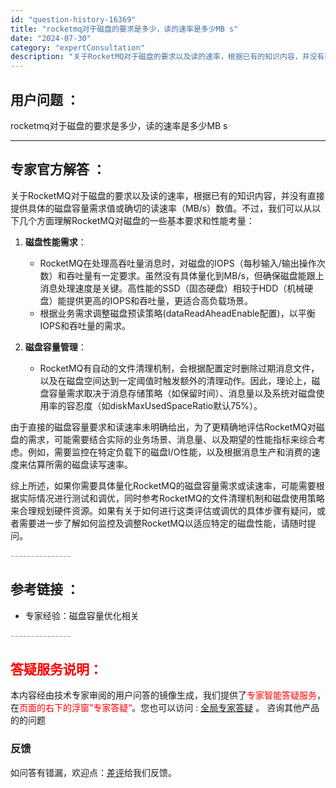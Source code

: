 ```yaml
---
id: "question-history-16369"
title: "rocketmq对于磁盘的要求是多少，读的速率是多少MB s"
date: "2024-07-30"
category: "expertConsultation"
description: "关于RocketMQ对于磁盘的要求以及读的速率，根据已有的知识内容，并没有直接提供具体的磁盘容量需求值或确切的读速率（MB/s）数值。不过，我们可以从以下几个方面理解RocketMQ对磁盘的一些基本要求和性能考量：1. **磁盘性能需求**：   - RocketMQ在处理高吞吐量消息时，对磁盘的I"
---
```


## 用户问题 ： 
 rocketmq对于磁盘的要求是多少，读的速率是多少MB s  

---------------
## 专家官方解答 ：

关于RocketMQ对于磁盘的要求以及读的速率，根据已有的知识内容，并没有直接提供具体的磁盘容量需求值或确切的读速率（MB/s）数值。不过，我们可以从以下几个方面理解RocketMQ对磁盘的一些基本要求和性能考量：

1. **磁盘性能需求**：
   - RocketMQ在处理高吞吐量消息时，对磁盘的IOPS（每秒输入/输出操作次数）和吞吐量有一定要求。虽然没有具体量化到MB/s，但确保磁盘能跟上消息处理速度是关键。高性能的SSD（固态硬盘）相较于HDD（机械硬盘）能提供更高的IOPS和吞吐量，更适合高负载场景。
   - 根据业务需求调整磁盘预读策略(dataReadAheadEnable配置)，以平衡IOPS和吞吐量的需求。

2. **磁盘容量管理**：
   - RocketMQ有自动的文件清理机制，会根据配置定时删除过期消息文件，以及在磁盘空间达到一定阈值时触发额外的清理动作。因此，理论上，磁盘容量需求取决于消息存储策略（如保留时间）、消息量以及系统对磁盘使用率的容忍度（如diskMaxUsedSpaceRatio默认75%）。
   
由于直接的磁盘容量要求和读速率未明确给出，为了更精确地评估RocketMQ对磁盘的需求，可能需要结合实际的业务场景、消息量、以及期望的性能指标来综合考虑。例如，需要监控在特定负载下的磁盘I/O性能，以及根据消息生产和消费的速度来估算所需的磁盘读写速率。

综上所述，如果你需要具体量化RocketMQ的磁盘容量需求或读速率，可能需要根据实际情况进行测试和调优，同时参考RocketMQ的文件清理机制和磁盘使用策略来合理规划硬件资源。如果有关于如何进行这类评估或调优的具体步骤有疑问，或者需要进一步了解如何监控及调整RocketMQ以适应特定的磁盘性能，请随时提问。


<font color="#949494">---------------</font> 


## 参考链接 ：

* 专家经验：磁盘容量优化相关 


 <font color="#949494">---------------</font> 
 


## <font color="#FF0000">答疑服务说明：</font> 

本内容经由技术专家审阅的用户问答的镜像生成，我们提供了<font color="#FF0000">专家智能答疑服务</font>，在<font color="#FF0000">页面的右下的浮窗”专家答疑“</font>。您也可以访问 : [全局专家答疑](https://answer.opensource.alibaba.com/docs/intro) 。 咨询其他产品的的问题

### 反馈
如问答有错漏，欢迎点：[差评](https://ai.nacos.io/user/feedbackByEnhancerGradePOJOID?enhancerGradePOJOId=16374)给我们反馈。
